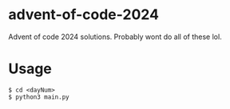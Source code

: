 # advent-of-code-2024
Advent of code 2024 solutions. Probably wont do all of these lol.

# Usage
```console
$ cd <dayNum>
$ python3 main.py
```
